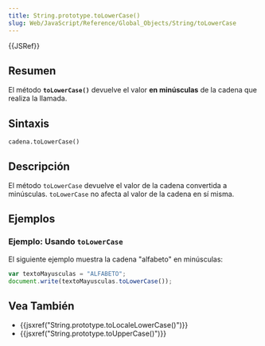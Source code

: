 ```yaml
---
title: String.prototype.toLowerCase()
slug: Web/JavaScript/Reference/Global_Objects/String/toLowerCase
---
```


{{JSRef}}

## Resumen

El método **`toLowerCase()`** devuelve el valor **en minúsculas** de la cadena que realiza la llamada.

## Sintaxis

```
cadena.toLowerCase()
```

## Descripción

El método `toLowerCase` devuelve el valor de la cadena convertida a minúsculas. `toLowerCase` no afecta al valor de la cadena en sí misma.

## Ejemplos

### Ejemplo: Usando `toLowerCase`

El siguiente ejemplo muestra la cadena "alfabeto" en minúsculas:

```js
var textoMayusculas = "ALFABETO";
document.write(textoMayusculas.toLowerCase());
```

## Vea También

- {{jsxref("String.prototype.toLocaleLowerCase()")}}
- {{jsxref("String.prototype.toUpperCase()")}}
